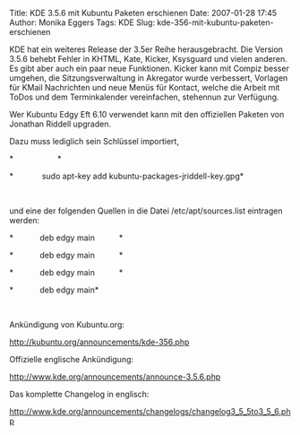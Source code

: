 Title: KDE 3.5.6 mit Kubuntu Paketen erschienen
Date: 2007-01-28 17:45
Author: Monika Eggers
Tags: KDE
Slug: kde-356-mit-kubuntu-paketen-erschienen

KDE hat ein weiteres Release der 3.5er Reihe herausgebracht. Die Version
3.5.6 behebt Fehler in KHTML, Kate, Kicker, Ksysguard und vielen
anderen. Es gibt aber auch ein paar neue Funktionen. Kicker kann mit
Compiz besser umgehen, die Sitzungsverwaltung in Akregator wurde
verbessert, Vorlagen für KMail Nachrichten und neue Menüs für Kontact,
welche die Arbeit mit ToDos und dem Terminkalender vereinfachen,
stehennun zur Verfügung.

</p>
Wer Kubuntu Edgy Eft 6.10 verwendet kann mit den offiziellen Paketen von
Jonathan Riddell upgraden.

</p>
<!--break--><!--break-->

Dazu muss lediglich sein Schlüssel importiert,

</p>
*            
<http://people.ubuntu.com/~jriddell/kubuntu-packages-jriddell-key.gpg%C2%A0%C2%A0%C2%A0>
       *

</p>
*             sudo apt-key add kubuntu-packages-jriddell-key.gpg*

</p>
 

</p>
und eine der folgenden Quellen in die Datei /etc/apt/sources.list
eintragen werden:

</p>
*            deb <http://kubuntu.org/packages/kde-356> edgy main       
   *

</p>
*            deb
<ftp://bolugftp.uni-bonn.de/pub/kde/stable/3.5.6/kubuntu> edgy main   
       *

</p>
*            deb
<http://www.mirrorservice.org/sites/ftp.kde.org/pub/kde/stable/3.5.6/kubuntu>
edgy main           *

</p>
*            deb
<http://mirror.cc.columbia.edu/pub/software/kde/stable/3.5.6/kubuntu>
edgy main*

</p>
 

</p>
Ankündigung von Kubuntu.org:  

<http://kubuntu.org/announcements/kde-356.php>  

Offizielle englische Ankündigung:  

<http://www.kde.org/announcements/announce-3.5.6.php>  

Das komplette Changelog in englisch:  

<http://www.kde.org/announcements/changelogs/changelog3_5_5to3_5_6.php>

</p>

